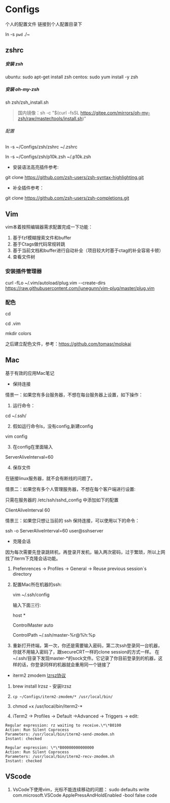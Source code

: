 # Configs
个人的配置文件
链接到个人配置目录下

ln -s `pwd` ./~

## zshrc


##### 安装 zsh
ubuntu: sudo apt-get install zsh
centos: sudo yum install -y zsh

##### 安装 oh-my-zsh
sh zsh/zsh_install.sh
> 国内镜像：sh -c "$(curl -fsSL https://gitee.com/mirrors/oh-my-zsh/raw/master/tools/install.sh)"

###### 配置
ln -s ~/Configs/zsh/zshrc ~/.zshrc

ln -s ~/Configs/zsh/p10k.zsh ~/.p10k.zsh

- 安装语法高亮插件参考:

git clone https://github.com/zsh-users/zsh-syntax-highlighting.git 

- 补全插件参考：

git clone https://github.com/zsh-users/zsh-completions.git

## Vim
vim本着按照编辑器需求配置完成一下功能：
1. 基于fzf模糊搜索文件和buffer
2. 基于Ctags做代码常规转跳
3. 基于当前文档和buffer进行自动补全（项目较大时基于ctag的补全容易卡顿）
4. 查看文件树
### 安装插件管理器
 curl -fLo ~/.vim/autoload/plug.vim --create-dirs https://raw.githubusercontent.com/junegunn/vim-plug/master/plug.vim
 
### 配色
cd 

cd .vim

mkdir colors

之后建立配色文件，参考：https://github.com/tomasr/molokai

## Mac
基于有效的应用Mac笔记

- 保持连接

情景一：如果您有多台服务器，不想在每台服务器上设置，如下操作：

1. 运行命令：

cd ~/.ssh/

2. 假如运行命令ls，没有config,新建config

vim config

3. 在config在里面输入

ServerAliveInterval=60

4. 保存文件

在链接linux服务器，就不会有断线的问题了。

情景二：如果您有多个人管理服务器，不想在每个客户端进行设置:

只需在服务器的 /etc/ssh/sshd_config 中添加如下的配置

ClientAliveInterval 60

情景三：如果您只想让当前的 ssh 保持连接，可以使用以下的命令：

ssh -o ServerAliveInterval=60 user@sshserver

- 克隆会话

因为每次需要先登录跳转机，再登录开发机，输入两次密码，过于繁琐，所以上网找了iterm下克隆会话功能。

1. Prefenrences -> Profiles -> General -> Reuse previous session`s directory

2. 配置Mac所在机器的ssh:

    vim ~/.ssh/config
    
    输入下面三行:
    
    host *
    
    ControlMaster auto
    
    ControlPath ~/.ssh/master-%r@%h:%p
    
3. 重新打开终端，第一次，你还是需要输入密码，第二次ssh登录同一台机器，你就不用输入密码了，跟secureCRT一样的clone session的方式一样。 
在~/.ssh/目录下发现master-*的sock文件。它记录了你目前登录到的机器，这样的话，你登录同样的机器就会重用同一个链接了

- iterm2 zmodem [lzrsz协议](https://ohse.de/uwe/software/lrzsz.html)

1. brew install lrzsz  - 安装lrzsz

2. ```cp ~/Configs/iterm2-zmodem/* /usr/local/bin/```

3. chmod +x /usr/local/bin/iterm2-*

4. iTerm2 -> Profiles -> Default ->Advanced -> Triggers -> edit:

```
Regular expression: rz waiting to receive.\*\*B0100
Action: Run Silent Coprocess
Parameters: /usr/local/bin/iterm2-send-zmodem.sh
Instant: checked

Regular expression: \*\*B00000000000000
Action: Run Silent Coprocess
Parameters: /usr/local/bin/iterm2-recv-zmodem.sh
Instant: checked
```

## VScode
1. VsCode下使用vim，光标不能连续移动的问题：
sudo defaults write com.microsoft.VSCode ApplePressAndHoldEnabled -bool false
code

